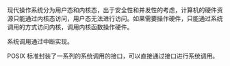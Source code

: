 
现代操作系统分为用户态和内核态，出于安全性和并发性的考虑，计算机的硬件资源只能通过内核态访问，用户态无法进行访问。如果需要操作硬件，只能通过系统调用的方式访问内核，调用内核函数操作硬件。

系统调用通过中断实现。

POSIX 标准封装了一系列的系统调用的接口，可以直接通过接口进行系统调用。